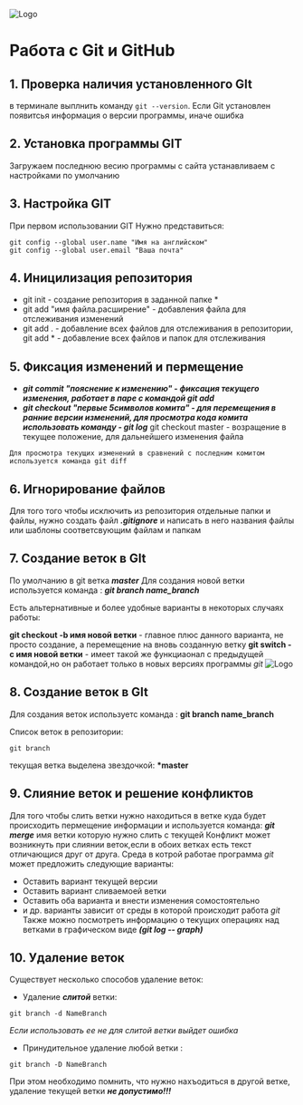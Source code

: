 ![Logo](git.jpg)
# Работа с Git и GitHub
## 1. Проверка наличия установленного GIt
в терминале выплнить команду `git --version`.
Если Git установлен появитсья информация о версии программы, иначе ошибка 

## 2. Установка программы GIT
Загружаем последнюю весию программы с сайта 
устанавливаем с настройками по умолчанию 

## 3. Настройка GIT
При первом использовании GIT Нужно представиться:
``` 
git config --global user.name "Имя на английском" 
git config --global user.email "Ваша почта"
```
## 4. Иницилизация репозитория
* git init - создание репозитория в заданной папке *
* git add "имя файла.расширение" - добавления файла для отслеживания изменений
* git add . - добавление всех файлов для отслеживания в репозитории, git add * - добавление всех файлов и папок для отслеживания

## 5. Фиксация изменений и пермещение
* ***git commit "пояснение к изменению" - фиксация текущего изменения, работает в паре с командой git add***
* ***git checkout "первые 5символов комита" - для перемещения в ранние версии изменений, для просмотра кода комита использовать команду - git log***
git checkout master - возращение в текущее положение, для дальнейшего изменения файла 
```
Для просмотра текущих изменений в сравнений с последним комитом используется команда git diff
```
## 6. Игнорирование файлов 
Для того того чтобы исключить из репозитория отдельные папки и файлы, нужно создать файл ***.gitignore*** и написать в него названия файлы или шаблоны соответсвующим файлам и папкам 

## 7. Создание веток в GIt 
По умолчанию в git ветка _**master**_
Для создания новой ветки используется команда : _**git branch name_branch**_

Есть альтернативные и более удобные варианты в некоторых случаях работы:
 
**git checkout -b имя новой ветки** - главное плюс данного варианта, не просто создание, а перемещение на вновь созданную ветку
**git switch -c имя новой ветки** - имеет такой же функциаонал с предыдущей командой,но он работает только в новых версиях программы *git* ![Logo](git2.png)


## 8. Создание веток в GIt 
Для создания веток используетс команда : **git branch name_branch**

Список веток в репозитории:
 ```
 git branch
``` 
текущая ветка выделена звездочкой:
**\*master**

## 9. Слияние веток и решение конфликтов 
Для того чтобы слить ветки нужно находиться в ветке куда будет происходить пермещение информации и используется команда: ***git merge*** имя ветки которую нужно слить с текущей
Конфликт может возникнуть при слиянии веток,если в обоих ветках есть текст отличающися друг от друга.
Среда в котрой работае программа *git* может предложить следующие варианты:
* Оставить вариант текущей версии
* Оставить вариант сливаемоей ветки
* Оставить оба варианта и внести изменения сомостоятельно
* и др. варианты зависит от среды в которой происходит работа _git_  
Также можно посмотреть информацию о текущих операциях над ветками в графическом виде ***(git log -- graph)***
## 10. Удаление веток 
Существует несколько способов удаление веток:
* Удаление ***слитой*** ветки: 
```
git branch -d NameBranch
```
*Если использовать ее не для слитой ветки выйдет ошибка*
* Принудительное удаление любой ветки : 
```
git branch -D NameBranch
```
При этом необходимо помнить, что нужно нахъодиться в другой ветке, удаление текущей ветки ***не допустимо!!!***
